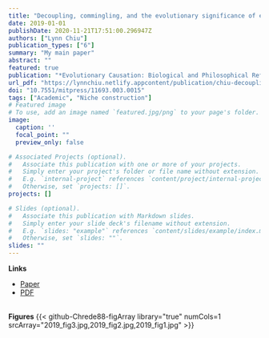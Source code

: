 ```yaml
---
title: "Decoupling, commingling, and the evolutionary significance of experiential niche construction"
date: 2019-01-01
publishDate: 2020-11-21T17:51:00.296947Z
authors: ["Lynn Chiu"]
publication_types: ["6"]
summary: "My main paper"
abstract: ""
featured: true
publication: "*Evolutionary Causation: Biological and Philosophical Reflections*"
url_pdf: "https://lynnchiu.netlify.appcontent/publication/chiu-decoupling-2019/MIT_Chiu_EvoCausation.pdf"
doi: "10.7551/mitpress/11693.003.0015"
tags: ["Academic", "Niche construction"]
# Featured image
# To use, add an image named `featured.jpg/png` to your page's folder. 
image:
  caption: ''
  focal_point: ""
  preview_only: false

# Associated Projects (optional).
#   Associate this publication with one or more of your projects.
#   Simply enter your project's folder or file name without extension.
#   E.g. `internal-project` references `content/project/internal-project/index.md`.
#   Otherwise, set `projects: []`.
projects: []

# Slides (optional).
#   Associate this publication with Markdown slides.
#   Simply enter your slide deck's filename without extension.
#   E.g. `slides: "example"` references `content/slides/example/index.md`.
#   Otherwise, set `slides: ""`.
slides: ""
---
```


**Links**
- [Paper](https://doi.org/10.7551/mitpress/11693.003.0015)
- [PDF](chiu-decoupling-2019\MIT_Chiu_EvoCausation.pdf)
<br><br>

**Figures**
{{< github-Chrede88-figArray library="true" numCols=1 srcArray="2019_fig3.jpg,2019_fig2.jpg,2019_fig1.jpg" >}}

